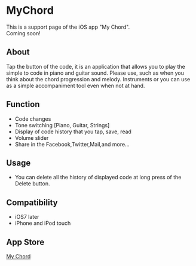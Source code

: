 MyChord
=======

This is a support page of the iOS app "My Chord".  
Coming soon!

## About
Tap the button of the code, it is an application that allows you to play the simple to code in piano and guitar sound.
Please use, such as when you think about the chord progression and melody.
Instruments or you can use as a simple accompaniment tool even when not at hand.

## Function
- Code changes
- Tone switching [Piano, Guitar, Strings]
- Display of code history that you tap, save, read
- Volume slider
- Share in the Facebook,Twitter,Mail,and more...

## Usage
- You can delete all the history of displayed code at long press of the Delete button.

## Compatibility
- iOS7 later
- iPhone and iPod touch


## App Store 
<a href="https://itunes.apple.com/us/app/my-chord/id953517029?l=ja&ls=1&mt=8" target="_blank">My Chord</a>
